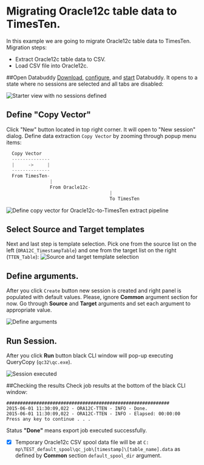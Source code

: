 
# Migrating Oracle12c table data to TimesTen.
In this example we are going to migrate Oracle12c table data to TimesTen.
Migration steps:
- Extract Oracle12c table data to CSV.
- Load CSV file into Oracle12c.

##Open Databuddy
[Download](https://github.com/data-buddy/DataBuddy/releases/tag/v0.3.3), [configure](https://github.com/data-buddy/DataBuddy/blob/master/Docs/Configure_Databuddy0.3.3.md#configuration-for-mongdb), and [start](https://github.com/data-buddy/DataBuddy/blob/master/Docs/How_to_start_Databuddy.md) Databuddy. 
It opens to a state where no sessions are selected and all tabs are disabled:

![Starter view with no sessions defined](https://raw.githubusercontent.com/data-buddy/DataBuddy/master/screenshots/open_databuddy_no_sessions.png "Starter view with no sessions defined")

## Define "Copy Vector"
Click "New" button located in top right corner. It will open to "New session" dialog. 
Define data extraction `Copy Vector` by zooming through popup menu items:
```python
  Copy Vector
  --------------
  |     ->     |
  --------------
  From TimesTen-
				|
				From Oracle12c-
									  |
									  To TimesTen
```  

![Define copy vector for Oracle12c-to-TimesTen extract pipeline](https://raw.githubusercontent.com/data-buddy/DataBuddy/master/screenshots/MongoDB/Define_copy_vector_for_Oracle12c-to-MongoDB_copy_pipeline.png "Define copy vector for ORA12C-to-TTEN copy pipeline.")

## Select Source and Target templates
Next and last step is template selection. Pick one from the source list on the left (`ORA12C_TimestampTable`) and one from the target list on the right (`TTEN_Table`):
![Source and target template selection](https://raw.githubusercontent.com/data-buddy/DataBuddy/master/screenshots/MongoDB/Copy_from_Oracle12c_to_MongoDB_Templates.png "Source and target template selection.")

## Define arguments.
After you click `Create` button new session is created and right panel is populated with default values.
Please, ignore __Common__ argument section for now. Go through __Source__ and __Target__ arguments and set each argument to appropriate value. 

![Define arguments](https://raw.githubusercontent.com/data-buddy/DataBuddy/master/screenshots/MongoDB/Oracle12c_to_MongoDB_Define_Arguments.png "Define arguments.")

## Run Session.
After you click __Run__ button black CLI window will pop-up executing QueryCopy (`qc32\qc.exe`).

![Session executed](https://raw.githubusercontent.com/data-buddy/DataBuddy/master/screenshots/MongoDB/Oracle12c_to_MongoDB_Copy_CLI_Window.png "Session executed.")


##Checking the results
Check job results at the bottom of the black CLI window:
```
############################################################
2015-06-01 11:30:09,022 - ORA12C-TTEN - INFO - Done.
2015-06-01 11:30:09,022 - ORA12C-TTEN - INFO - Elapsed: 00:00:00
Press any key to continue . . .
```
Status __"Done"__ means export job executed successfully. 
- [x] Temporary Oracle12c CSV spool data file will be at `C:	mp\TEST_default_spool\qc_job\[timestamp]\[table_name].data` as defined by __Common__ section `default_spool_dir` argument.

	